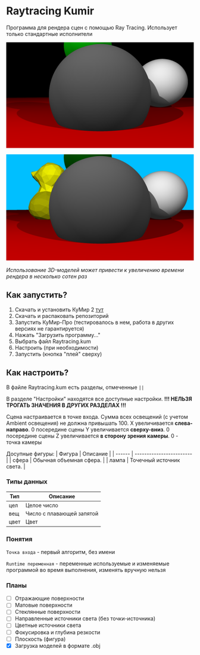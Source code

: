 # Raytracing Kumir
Программа для рендера сцен с помощью Ray Tracing. Использует только стандартные исполнители

![Пример](picture.png)

![Пример с уточкой](picture2.jpg)

*Использование 3D-моделей может привести к увеличению времени рендера в несколько сотен раз*

## Как запустить?
1. Скачать и установить КуМир 2 [тут](https://www.niisi.ru/kumir/dl.htm)
2. Скачать и распаковать репозиторий
3. Запустить КуМир-Про (тестировалось в нем, работа в других версиях не гарантируется)
4. Нажать "Загрузить программу..."
5. Выбрать файл Raytracing.kum
6. Настроить (при необходимости)
7. Запустить (кнопка "плей" сверху)

## Как настроить?
В файле Raytracing.kum есть разделы, отмеченные `||`

В разделе "Настройки" находятся все доступные настройки. **!!! НЕЛЬЗЯ ТРОГАТЬ ЗНАЧЕНИЯ В ДРУГИХ РАЗДЕЛАХ !!!**

Сцена настраивается в точке входа. Сумма всех освещений (с учетом Ambient освещения) не должна привышать 100.
X увеличивается **слева-направо**. 0 посередине сцены
Y увеличивается **сверху-вниз**. 0 посередине сцены
Z увеличивается **в сторону зрения камеры**. 0 - точка камеры

Досупные фигуры:
| Фигура | Описание                 |
| ------ | ------------------------ |
| сфера  | Обычная объемная сфера.  |
| лампа  | Точечный источник света. |

### Типы данных 
| Тип  | Описание                  |
| ---- | ------------------------- |
| цел  | Целое число               |
| вещ  | Число с плавающей запятой |
| цвет | Цвет                      |

### Понятия
`Точка входа` - первый алгоритм, без имени

`Runtime переменная` - переменные используемые и изменяемые программой во время выполнения, изменять вручную нельзя

### Планы

- [ ] Отражающие поверхности
- [ ] Матовые поверхности
- [ ] Стеклянные поверхности
- [ ] Направленные источники света (без точки-источника)
- [ ] Цветные источники света
- [ ] Фокусировка и глубина резкости
- [ ] Плоскость (фигура)
- [x] Загрузка моделей в формате .obj
